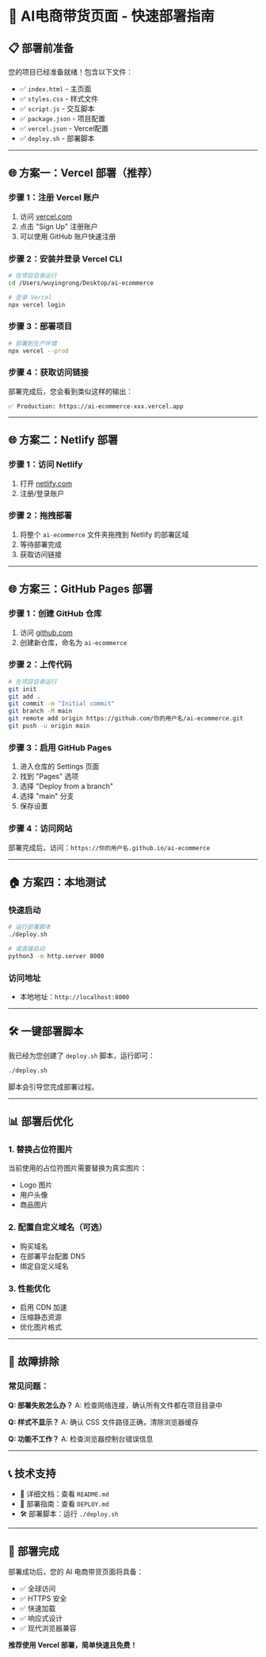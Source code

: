 # 🚀 AI电商带货页面 - 快速部署指南

## 📋 部署前准备

您的项目已经准备就绪！包含以下文件：
- ✅ `index.html` - 主页面
- ✅ `styles.css` - 样式文件
- ✅ `script.js` - 交互脚本
- ✅ `package.json` - 项目配置
- ✅ `vercel.json` - Vercel配置
- ✅ `deploy.sh` - 部署脚本

---

## 🌐 方案一：Vercel 部署（推荐）

### 步骤 1：注册 Vercel 账户
1. 访问 [vercel.com](https://vercel.com)
2. 点击 "Sign Up" 注册账户
3. 可以使用 GitHub 账户快速注册

### 步骤 2：安装并登录 Vercel CLI
```bash
# 在项目目录运行
cd /Users/wuyingrong/Desktop/ai-ecommerce

# 登录 Vercel
npx vercel login
```

### 步骤 3：部署项目
```bash
# 部署到生产环境
npx vercel --prod
```

### 步骤 4：获取访问链接
部署完成后，您会看到类似这样的输出：
```
✅ Production: https://ai-ecommerce-xxx.vercel.app
```

---

## 🌐 方案二：Netlify 部署

### 步骤 1：访问 Netlify
1. 打开 [netlify.com](https://netlify.com)
2. 注册/登录账户

### 步骤 2：拖拽部署
1. 将整个 `ai-ecommerce` 文件夹拖拽到 Netlify 的部署区域
2. 等待部署完成
3. 获取访问链接

---

## 🌐 方案三：GitHub Pages 部署

### 步骤 1：创建 GitHub 仓库
1. 访问 [github.com](https://github.com)
2. 创建新仓库，命名为 `ai-ecommerce`

### 步骤 2：上传代码
```bash
# 在项目目录运行
git init
git add .
git commit -m "Initial commit"
git branch -M main
git remote add origin https://github.com/你的用户名/ai-ecommerce.git
git push -u origin main
```

### 步骤 3：启用 GitHub Pages
1. 进入仓库的 Settings 页面
2. 找到 "Pages" 选项
3. 选择 "Deploy from a branch"
4. 选择 "main" 分支
5. 保存设置

### 步骤 4：访问网站
部署完成后，访问：`https://你的用户名.github.io/ai-ecommerce`

---

## 🏠 方案四：本地测试

### 快速启动
```bash
# 运行部署脚本
./deploy.sh

# 或直接启动
python3 -m http.server 8000
```

### 访问地址
- 本地地址：`http://localhost:8000`

---

## 🛠️ 一键部署脚本

我已经为您创建了 `deploy.sh` 脚本，运行即可：

```bash
./deploy.sh
```

脚本会引导您完成部署过程。

---

## 📊 部署后优化

### 1. 替换占位符图片
当前使用的占位符图片需要替换为真实图片：
- Logo 图片
- 用户头像
- 商品图片

### 2. 配置自定义域名（可选）
- 购买域名
- 在部署平台配置 DNS
- 绑定自定义域名

### 3. 性能优化
- 启用 CDN 加速
- 压缩静态资源
- 优化图片格式

---

## 🔧 故障排除

### 常见问题：

**Q: 部署失败怎么办？**
A: 检查网络连接，确认所有文件都在项目目录中

**Q: 样式不显示？**
A: 确认 CSS 文件路径正确，清除浏览器缓存

**Q: 功能不工作？**
A: 检查浏览器控制台错误信息

---

## 📞 技术支持

- 📖 详细文档：查看 `README.md`
- 🚀 部署指南：查看 `DEPLOY.md`
- 🛠️ 部署脚本：运行 `./deploy.sh`

---

## 🎉 部署完成

部署成功后，您的 AI 电商带货页面将具备：
- ✅ 全球访问
- ✅ HTTPS 安全
- ✅ 快速加载
- ✅ 响应式设计
- ✅ 现代浏览器兼容

**推荐使用 Vercel 部署，简单快速且免费！**
